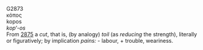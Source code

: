 G2873  
κόπος  
kopos  
*kop‘-os*  
From [2875](g2875) a *cut*, that is, (by analogy) *toil* (as *reducing*
the strength), literally or figuratively; by implication *pains:* -
labour, + trouble, weariness.  
